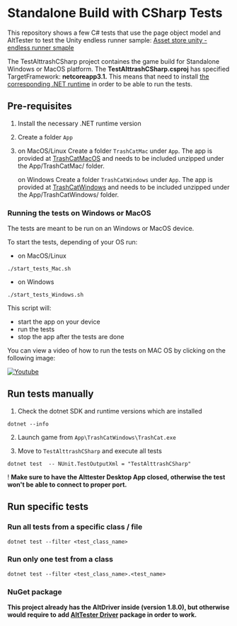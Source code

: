 # Standalone Build with CSharp Tests

This repository shows a few C# tests that use the page object model and AltTester to test the Unity endless runner sample:
[Asset store unity - endless runner smaple](https://assetstore.unity.com/packages/essentials/tutorial-projects/endless-runner-sample-game-87901)

The TestAlttrashCSharp project containes the game build for Standalone Windows or MacOS platform.
The **TestAlttrashCSharp.csproj** has specified TargetFramework: **netcoreapp3.1.** This means that need to install [the corresponding .NET runtime](https://aka.ms/dotnet-core-applaunch?framework=Microsoft.NETCore.App&framework_version=3.1.0&arch=x64&rid=win10-x64) in order to be able to run the tests.

## Pre-requisites
1. Install the necessary .NET runtime version
2. Create a folder `App`
3. on MacOS/Linux
    Create a folder `TrashCatMac` under `App`.
    The app is provided at [TrashCatMacOS](https://altom.com/app/uploads/AltTester/TrashCat/TrashCatMacOS.app.zip) and needs to be included unzipped under the App/TrashCatMac/ folder.

    on Windows
    Create a folder `TrashCatWindows` under `App`.
    The app is provided at [TrashCatWindows](https://altom.com/app/uploads/AltTester/TrashCat/TrashCatWindows.zip) and needs to be included unzipped under the App/TrashCatWindows/ folder.

### Running the tests on Windows or MacOS
The tests are meant to be run on an Windows or MacOS device.

To start the tests, depending of your OS run:
- on MacOS/Linux

```
./start_tests_Mac.sh
```

- on Windows

```
./start_tests_Windows.sh
```
    
This script will:

- start the app on your device
- run the tests
- stop the app after the tests are done

You can view a video of how to run the tests on MAC OS by clicking on the following image: 

[![Youtube](http://img.youtube.com/vi/tr3_8YawBck/0.jpg)](https://www.youtube.com/embed/tr3_8YawBck "Youtube")

## Run tests manually

1. Check the dotnet SDK and runtime versions which are installed

```
dotnet --info
```

2. Launch game from `App\TrashCatWindows\TrashCat.exe`

3. Move to `TestAlttrashCSharp` and execute all tests

```
dotnet test  -- NUnit.TestOutputXml = "TestAlttrashCSharp"
```


! **Make sure to have the Alttester Desktop App closed, otherwise the test won't be able to connect to proper port.**

## Run specific tests

### Run all tests from a specific class / file

```
dotnet test --filter <test_class_name>
```

### Run only one test from a class

```
dotnet test --filter <test_class_name>.<test_name>
```

### NuGet package

**This project already has the AltDriver inside (version 1.8.0), but otherwise would require to add [AltTester Driver](https://www.nuget.org/packages/AltTester-Driver) package in order to work.**
